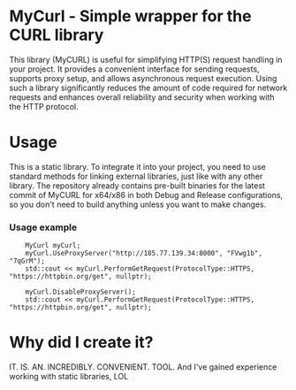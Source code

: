 # MyCurl - Simple wrapper for the CURL library
This library (MyCURL) is useful for simplifying HTTP(S) request handling in your project. It provides a convenient interface for sending requests, supports proxy setup, and allows asynchronous request execution. Using such a library significantly reduces the amount of code required for network requests and enhances overall reliability and security when working with the HTTP protocol.

# Usage
This is a static library. To integrate it into your project, you need to use standard methods for linking external libraries, just like with any other library. The repository already contains pre-built binaries for the latest commit of MyCURL for x64/x86 in both Debug and Release configurations, so you don't need to build anything unless you want to make changes.

### Usage example
```
	MyCurl myCurl;
	myCurl.UseProxyServer("http://185.77.139.34:8000", "FVwg1b", "7qGrM");
	std::cout << myCurl.PerformGetRequest(ProtocolType::HTTPS, "https://httpbin.org/get", nullptr);

	myCurl.DisableProxyServer();
	std::cout << myCurl.PerformGetRequest(ProtocolType::HTTPS, "https://httpbin.org/get", nullptr);
```

# Why did I create it?
IT. IS. AN. INCREDIBLY. CONVENIENT. TOOL.
And I've gained experience working with static libraries, LOL
